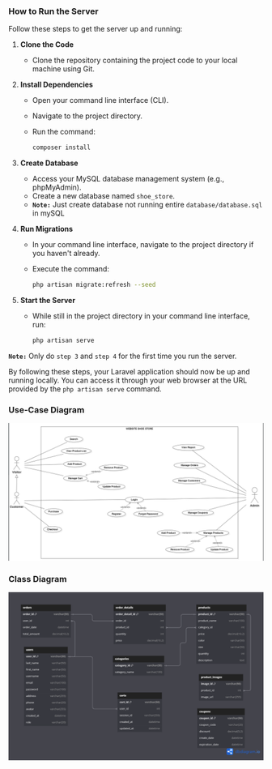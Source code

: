 ### How to Run the Server

Follow these steps to get the server up and running:

1. **Clone the Code**

    - Clone the repository containing the project code to your local machine using Git.

2. **Install Dependencies**

    - Open your command line interface (CLI).
    - Navigate to the project directory.
    - Run the command:

        ``` bash
        composer install
        ```

3. **Create Database**

    - Access your MySQL database management system (e.g., phpMyAdmin).
    - Create a new database named `shoe_store`.
    - **`Note:`** Just create database not running entire `database/database.sql` in mySQL

4. **Run Migrations**

    - In your command line interface, navigate to the project directory if you haven't already.
    - Execute the command:

        ``` bash
        php artisan migrate:refresh --seed
        ```

5. **Start the Server**

    - While still in the project directory in your command line interface, run:

        ``` bash
        php artisan serve
        ```

**`Note:`** Only do `step 3` and `step 4` for the first time you run the server.

By following these steps, your Laravel application should now be up and running locally. You can access it through your web browser at the URL provided by the `php artisan serve` command.

### Use-Case Diagram

![Use-Case Diagram](Usecase.png)

### Class Diagram

![Class Diagram](Class.png)
